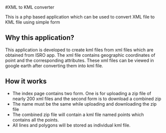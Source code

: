 
#XML to KML converter


This is a php based application which can be used to convert XML file to
KML file using simple form


## Why this application?

This application is developed to create kml files from xml files which are 
obtained from ISRO app. The xml file contains geographic coordinates of point
and the corresponding attributes. These xml files can be viewed in google
earth after converting them into kml file.


## How it works

* The index page contains two form. One is for uploading a zip file of nearly 200 xml files and the second form is to download a combined zip
* The name must be the same while uploading and downloading the zip file
* The combined zip file will contain a kml file named points which contains all the points.
* All lines and polygons will be stored as individual kml file.

